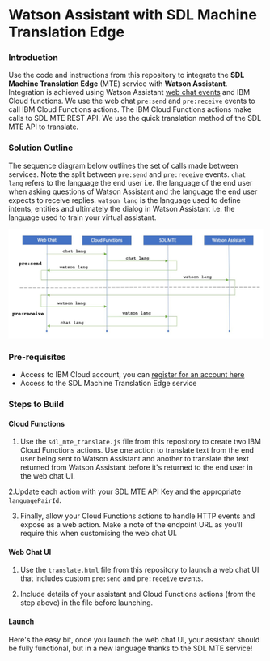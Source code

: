 # Watson Assistant with SDL Machine Translation Edge

### Introduction

Use the code and instructions from this repository to integrate the **SDL Machine Translation Edge** (MTE) service with **Watson Assistant**. Integration is achieved using Watson Assistant [web chat events](https://web-chat.global.assistant.watson.cloud.ibm.com/docs.html?to=api-events) and IBM Cloud functions. We use the web chat `pre:send` and `pre:receive` events to call IBM Cloud Functions actions. The IBM Cloud Functions actions make calls to SDL MTE REST API. We use the quick translation method of the SDL MTE API to translate. 

### Solution Outline

The sequence diagram below outlines the set of calls made between services. Note the split between `pre:send` and `pre:receive` events. `chat lang` refers to the language the end user i.e. the language of the end user when asking questions of Watson Assistant and the language the end user expects to receive replies. `watson lang` is the language used to define intents, entities and ultimately the dialog in Watson Assistant i.e. the language used to train your virtual assistant. 

![](https://github.com/rodalton/assistant-sdl-mte/blob/main/sequence.jpg)

### Pre-requisites
- Access to IBM Cloud account, you can [register for an account here](https://cloud.ibm.com/registration) 
- Access to the SDL Machine Translation Edge service

### Steps to Build

#### Cloud Functions

1. Use the `sdl_mte_translate.js` file from this repository to create two IBM Cloud Functions actions. Use one action to translate text from the end user being sent to Watson Assistant and another to translate the text returned from Watson Assistant before it's returned to the end user in the web chat UI. 

2.Update each action with your SDL MTE API Key and the appropriate `languagePairId`. 

3. Finally, allow your Cloud Functions actions to handle HTTP events and expose as a web action. Make a note of the endpoint URL as you'll require this when customising the web chat UI. 

#### Web Chat UI

1. Use the `translate.html` file from this repository to launch a web chat UI that includes custom `pre:send` and `pre:receive` events. 

2. Include details of your assistant and Cloud Functions actions (from the step above) in the file before launching. 

#### Launch
Here's the easy bit, once you launch the web chat UI, your assistant should be fully functional, but in a new language thanks to the SDL MTE service! 

